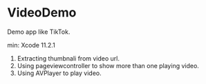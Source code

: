 # VideoDemo
Demo app like TikTok.

min:  Xcode 11.2.1

1. Extracting thumbnali from video url.
2. Using pageviewcontroller to show more than one playing video.
3. Using AVPlayer to play video. 
